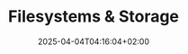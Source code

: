 ---
weight: 999
title: "Filesystems & Storage"
description: "[LVM](./filesystemsandstorage/lvm) • [Raid](./filesystemsandstorage/raid) • [StorageEncryption](./filesystemsandstorage/storageencryption)"
icon: "hard_disk"
date: "2025-04-04T04:16:04+02:00"
lastmod: "2025-04-04T04:16:04+02:00"
toc: true
---